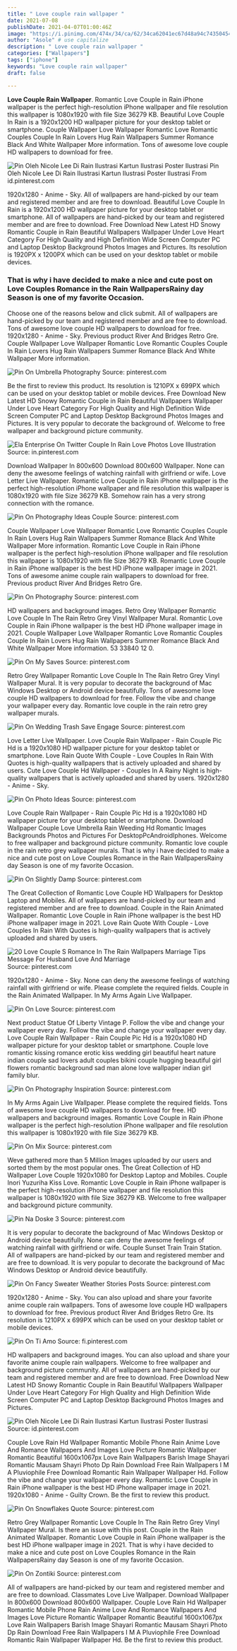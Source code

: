 ```yaml
---
title: " Love couple rain wallpaper "
date: 2021-07-08
publishDate: 2021-04-07T01:00:46Z
image: "https://i.pinimg.com/474x/34/ca/62/34ca62041ec67d48a94c74350454c8fd.jpg"
author: "Asole" # use capitalize
description: " Love couple rain wallpaper "
categories: ["Wallpapers"]
tags: ["iphone"]
keywords: "Love couple rain wallpaper"
draft: false

---
```



**Love Couple Rain Wallpaper**. Romantic Love Couple in Rain iPhone wallpaper is the perfect high-resolution iPhone wallpaper and file resolution this wallpaper is 1080x1920 with file Size 36279 KB. Beautiful Love Couple In Rain is a 1920x1200 HD wallpaper picture for your desktop tablet or smartphone. Couple Wallpaper Love Wallpaper Romantic Love Romantic Couples Couple In Rain Lovers Hug Rain Wallpapers Summer Romance Black And White Wallpaper More information. Tons of awesome love couple HD wallpapers to download for free.

![Pin Oleh Nicole Lee Di Rain Ilustrasi Kartun Ilustrasi Poster Ilustrasi](https://i.pinimg.com/originals/80/fd/d8/80fdd8fcef07f5ec0f256787ccb59bd3.jpg "Pin Oleh Nicole Lee Di Rain Ilustrasi Kartun Ilustrasi Poster Ilustrasi")
Pin Oleh Nicole Lee Di Rain Ilustrasi Kartun Ilustrasi Poster Ilustrasi From id.pinterest.com


1920x1280 - Anime - Sky. All of wallpapers are hand-picked by our team and registered member and are free to download. Beautiful Love Couple In Rain is a 1920x1200 HD wallpaper picture for your desktop tablet or smartphone. All of wallpapers are hand-picked by our team and registered member and are free to download. Free Download New Latest HD Snowy Romantic Couple in Rain Beautiful Wallpapers Wallpaper Under Love Heart Category For High Quality and High Definition Wide Screen Computer PC and Laptop Desktop Background Photos Images and Pictures. Its resolution is 1920PX x 1200PX which can be used on your desktop tablet or mobile devices.

### That is why i have decided to make a nice and cute post on Love Couples Romance in the Rain WallpapersRainy day Season is one of my favorite Occasion.

Choose one of the reasons below and click submit. All of wallpapers are hand-picked by our team and registered member and are free to download. Tons of awesome love couple HD wallpapers to download for free. 1920x1280 - Anime - Sky. Previous product River And Bridges Retro Gre. Couple Wallpaper Love Wallpaper Romantic Love Romantic Couples Couple In Rain Lovers Hug Rain Wallpapers Summer Romance Black And White Wallpaper More information.


![Pin On Umbrella Photography](https://i.pinimg.com/originals/f0/e2/ed/f0e2edb5f733cb96a15cda86f2a1d882.jpg "Pin On Umbrella Photography")
Source: pinterest.com

Be the first to review this product. Its resolution is 1210PX x 699PX which can be used on your desktop tablet or mobile devices. Free Download New Latest HD Snowy Romantic Couple in Rain Beautiful Wallpapers Wallpaper Under Love Heart Category For High Quality and High Definition Wide Screen Computer PC and Laptop Desktop Background Photos Images and Pictures. It is very popular to decorate the background of. Welcome to free wallpaper and background picture community.

![Ela Enterprise On Twitter Couple In Rain Love Photos Love Illustration](https://i.pinimg.com/originals/61/7d/76/617d7615fb77a814dc6e6f185e8274df.jpg "Ela Enterprise On Twitter Couple In Rain Love Photos Love Illustration")
Source: in.pinterest.com

Download Wallpaper In 800x600 Download 800x600 Wallpaper. None can deny the awesome feelings of watching rainfall with girlfriend or wife. Love Letter Live Wallpaper. Romantic Love Couple in Rain iPhone wallpaper is the perfect high-resolution iPhone wallpaper and file resolution this wallpaper is 1080x1920 with file Size 36279 KB. Somehow rain has a very strong connection with the romance.

![Pin On Photography Ideas Couple](https://i.pinimg.com/originals/c2/47/bd/c247bd4ccdba09975dab81b617c4cc6a.jpg "Pin On Photography Ideas Couple")
Source: pinterest.com

Couple Wallpaper Love Wallpaper Romantic Love Romantic Couples Couple In Rain Lovers Hug Rain Wallpapers Summer Romance Black And White Wallpaper More information. Romantic Love Couple in Rain iPhone wallpaper is the perfect high-resolution iPhone wallpaper and file resolution this wallpaper is 1080x1920 with file Size 36279 KB. Romantic Love Couple in Rain iPhone wallpaper is the best HD iPhone wallpaper image in 2021. Tons of awesome anime couple rain wallpapers to download for free. Previous product River And Bridges Retro Gre.

![Pin On Photography](https://i.pinimg.com/originals/6b/18/96/6b18965e0bc4b1ce26a5bea2ac8c5221.jpg "Pin On Photography")
Source: pinterest.com

HD wallpapers and background images. Retro Grey Wallpaper Romantic Love Couple In The Rain Retro Grey Vinyl Wallpaper Mural. Romantic Love Couple in Rain iPhone wallpaper is the best HD iPhone wallpaper image in 2021. Couple Wallpaper Love Wallpaper Romantic Love Romantic Couples Couple In Rain Lovers Hug Rain Wallpapers Summer Romance Black And White Wallpaper More information. 53 33840 12 0.

![Pin On My Saves](https://i.pinimg.com/originals/0e/af/5d/0eaf5d8a94d9518836ed597589d2682c.jpg "Pin On My Saves")
Source: pinterest.com

Retro Grey Wallpaper Romantic Love Couple In The Rain Retro Grey Vinyl Wallpaper Mural. It is very popular to decorate the background of Mac Windows Desktop or Android device beautifully. Tons of awesome love couple HD wallpapers to download for free. Follow the vibe and change your wallpaper every day. Romantic love couple in the rain retro grey wallpaper murals.

![Pin On Wedding Trash Save Engage](https://i.pinimg.com/originals/7b/aa/75/7baa75d0212aae4d4c029b5ad041fa02.jpg "Pin On Wedding Trash Save Engage")
Source: pinterest.com

Love Letter Live Wallpaper. Love Couple Rain Wallpaper - Rain Couple Pic Hd is a 1920x1080 HD wallpaper picture for your desktop tablet or smartphone. Love Rain Quote With Couple - Love Couples In Rain With Quotes is high-quality wallpapers that is actively uploaded and shared by users. Cute Love Couple Hd Wallpaper - Couples In A Rainy Night is high-quality wallpapers that is actively uploaded and shared by users. 1920x1280 - Anime - Sky.

![Pin On Photo Ideas](https://i.pinimg.com/originals/3c/80/b1/3c80b1fb9400a0fa41d1983f6f988211.jpg "Pin On Photo Ideas")
Source: pinterest.com

Love Couple Rain Wallpaper - Rain Couple Pic Hd is a 1920x1080 HD wallpaper picture for your desktop tablet or smartphone. Download Wallpaper Couple Love Umbrella Rain Weeding Hd Romantic Images Backgrounds Photos and Pictures For DesktopPcAndroidIphones. Welcome to free wallpaper and background picture community. Romantic love couple in the rain retro grey wallpaper murals. That is why i have decided to make a nice and cute post on Love Couples Romance in the Rain WallpapersRainy day Season is one of my favorite Occasion.

![Pin On Slightly Damp](https://i.pinimg.com/originals/b8/1c/1e/b81c1e33b7ae925101b97b28a9451a21.gif "Pin On Slightly Damp")
Source: pinterest.com

The Great Collection of Romantic Love Couple HD Wallpapers for Desktop Laptop and Mobiles. All of wallpapers are hand-picked by our team and registered member and are free to download. Couple in the Rain Animated Wallpaper. Romantic Love Couple in Rain iPhone wallpaper is the best HD iPhone wallpaper image in 2021. Love Rain Quote With Couple - Love Couples In Rain With Quotes is high-quality wallpapers that is actively uploaded and shared by users.

![20 Love Couple S Romance In The Rain Wallpapers Marriage Tips Message For Husband Love And Marriage](https://i.pinimg.com/originals/61/84/2e/61842e70703394b5eb86d44a71c27106.jpg "20 Love Couple S Romance In The Rain Wallpapers Marriage Tips Message For Husband Love And Marriage")
Source: pinterest.com

1920x1280 - Anime - Sky. None can deny the awesome feelings of watching rainfall with girlfriend or wife. Please complete the required fields. Couple in the Rain Animated Wallpaper. In My Arms Again Live Wallpaper.

![Pin On Love](https://i.pinimg.com/originals/e0/15/e9/e015e95fcc9319ad810cbdc00e46fd67.jpg "Pin On Love")
Source: pinterest.com

Next product Statue Of Liberty Vintage P. Follow the vibe and change your wallpaper every day. Follow the vibe and change your wallpaper every day. Love Couple Rain Wallpaper - Rain Couple Pic Hd is a 1920x1080 HD wallpaper picture for your desktop tablet or smartphone. Couple love romantic kissing romance erotic kiss wedding girl beautiful heart nature indian couple sad lovers adult couples bikini couple hugging beautiful girl flowers romantic background sad man alone love wallpaper indian girl family blur.

![Pin On Photography Inspiration](https://i.pinimg.com/originals/a5/2d/72/a52d7233300783beea7afde85342ffbc.jpg "Pin On Photography Inspiration")
Source: pinterest.com

In My Arms Again Live Wallpaper. Please complete the required fields. Tons of awesome love couple HD wallpapers to download for free. HD wallpapers and background images. Romantic Love Couple in Rain iPhone wallpaper is the perfect high-resolution iPhone wallpaper and file resolution this wallpaper is 1080x1920 with file Size 36279 KB.

![Pin On Mix](https://i.pinimg.com/474x/a1/b3/5b/a1b35b1d444b0d35f3a66d936e3f9453.jpg "Pin On Mix")
Source: pinterest.com

Weve gathered more than 5 Million Images uploaded by our users and sorted them by the most popular ones. The Great Collection of HD Wallpaper Love Couple 1920x1080 for Desktop Laptop and Mobiles. Couple Inori Yuzuriha Kiss Love. Romantic Love Couple in Rain iPhone wallpaper is the perfect high-resolution iPhone wallpaper and file resolution this wallpaper is 1080x1920 with file Size 36279 KB. Welcome to free wallpaper and background picture community.

![Pin Na Doske 3](https://i.pinimg.com/originals/6d/03/ca/6d03ca292efaf7fbe2c0d3eacfcee9b8.jpg "Pin Na Doske 3")
Source: pinterest.com

It is very popular to decorate the background of Mac Windows Desktop or Android device beautifully. None can deny the awesome feelings of watching rainfall with girlfriend or wife. Couple Sunset Train Train Station. All of wallpapers are hand-picked by our team and registered member and are free to download. It is very popular to decorate the background of Mac Windows Desktop or Android device beautifully.

![Pin On Fancy Sweater Weather Stories Posts](https://i.pinimg.com/originals/4c/81/e4/4c81e46d01e2966295975abe0947fab1.jpg "Pin On Fancy Sweater Weather Stories Posts")
Source: pinterest.com

1920x1280 - Anime - Sky. You can also upload and share your favorite anime couple rain wallpapers. Tons of awesome love couple HD wallpapers to download for free. Previous product River And Bridges Retro Gre. Its resolution is 1210PX x 699PX which can be used on your desktop tablet or mobile devices.

![Pin On Ti Amo](https://i.pinimg.com/originals/0d/76/05/0d760582eefc2182a54224f4ca320a51.jpg "Pin On Ti Amo")
Source: fi.pinterest.com

HD wallpapers and background images. You can also upload and share your favorite anime couple rain wallpapers. Welcome to free wallpaper and background picture community. All of wallpapers are hand-picked by our team and registered member and are free to download. Free Download New Latest HD Snowy Romantic Couple in Rain Beautiful Wallpapers Wallpaper Under Love Heart Category For High Quality and High Definition Wide Screen Computer PC and Laptop Desktop Background Photos Images and Pictures.

![Pin Oleh Nicole Lee Di Rain Ilustrasi Kartun Ilustrasi Poster Ilustrasi](https://i.pinimg.com/originals/80/fd/d8/80fdd8fcef07f5ec0f256787ccb59bd3.jpg "Pin Oleh Nicole Lee Di Rain Ilustrasi Kartun Ilustrasi Poster Ilustrasi")
Source: id.pinterest.com

Couple Love Rain Hd Wallpaper Romantic Mobile Phone Rain Anime Love And Romance Wallpapers And Images Love Picture Romantic Wallpaper Romantic Beautiful 1600x1067px Love Rain Wallpapers Barish Image Shayari Romantic Mausam Shayri Photo Dp Rain Download Free Rain Wallpapers I M A Pluviophile Free Download Romantic Rain Wallpaper Wallpaper Hd. Follow the vibe and change your wallpaper every day. Romantic Love Couple in Rain iPhone wallpaper is the best HD iPhone wallpaper image in 2021. 1920x1080 - Anime - Guilty Crown. Be the first to review this product.

![Pin On Snowflakes Quote](https://i.pinimg.com/originals/fe/76/15/fe7615b32e91972205c3781028435e0b.png "Pin On Snowflakes Quote")
Source: pinterest.com

Retro Grey Wallpaper Romantic Love Couple In The Rain Retro Grey Vinyl Wallpaper Mural. Is there an issue with this post. Couple in the Rain Animated Wallpaper. Romantic Love Couple in Rain iPhone wallpaper is the best HD iPhone wallpaper image in 2021. That is why i have decided to make a nice and cute post on Love Couples Romance in the Rain WallpapersRainy day Season is one of my favorite Occasion.

![Pin On Zontiki](https://i.pinimg.com/474x/34/ca/62/34ca62041ec67d48a94c74350454c8fd.jpg "Pin On Zontiki")
Source: pinterest.com

All of wallpapers are hand-picked by our team and registered member and are free to download. Classmates Love Live Wallpaper. Download Wallpaper In 800x600 Download 800x600 Wallpaper. Couple Love Rain Hd Wallpaper Romantic Mobile Phone Rain Anime Love And Romance Wallpapers And Images Love Picture Romantic Wallpaper Romantic Beautiful 1600x1067px Love Rain Wallpapers Barish Image Shayari Romantic Mausam Shayri Photo Dp Rain Download Free Rain Wallpapers I M A Pluviophile Free Download Romantic Rain Wallpaper Wallpaper Hd. Be the first to review this product.

